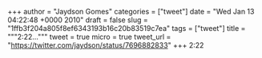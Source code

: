 
+++
author = "Jaydson Gomes"
categories = ["tweet"]
date = "Wed Jan 13 04:22:48 +0000 2010"
draft = false
slug = "1ffb3f204a805f8ef6343193b16c20b83519c7ea"
tags = ["tweet"]
title = """2:22..."""
tweet = true
micro = true
tweet_url = "https://twitter.com/jaydson/status/7696882833"
+++
2:22

